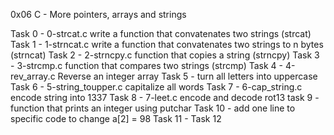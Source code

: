 0x06 C - More pointers, arrays and strings

Task 0 - 0-strcat.c write a function that convatenates two strings (strcat)
Task 1 -  1-strncat.c  write a function that convatenates two strings to n bytes (strncat)
Task 2 - 2-strncpy.c  function that copies a string (strncpy)
Task 3 - 3-strcmp.c  function that compares two strings (strcmp)
Task 4 - 4-rev_array.c  Reverse an integer array Task 5 - turn all letters into uppercase
Task 6 - 5-string_toupper.c  capitalize all words
Task 7 - 6-cap_string.c  encode string into 1337
Task 8 -  7-leet.c encode and decode rot13
task 9 - function that prints an integer using putchar
Task 10 - add one line to specific code to change a[2] = 98
Task 11 -
Task 12 
